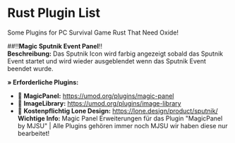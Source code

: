 # Rust Plugin List
Some Plugins for PC Survival Game Rust That Need Oxide!

##:bangbang:**Magic Sputnik Event Panel**:bangbang:<br/>
**Beschreibung:** Das Sputnik Icon wird farbig angezeigt sobald das Sputnik Event startet und wird wieder ausgeblendet wenn das Sputnik Event beendet wurde.

**» Erforderliche Plugins:**
- :link: **MagicPanel:** https://umod.org/plugins/magic-panel
- :link: **ImageLibrary:** https://umod.org/plugins/image-library
- :link: **Kostenpflichtig Lone Design:** https://lone.design/product/sputnik/<br />
**Wichtige Info:** Magic Panel Erweiterungen für das Plugin "MagicPanel by MJSU" | Alle Plugins gehören immer noch MJSU wir haben diese nur bearbeitet!
